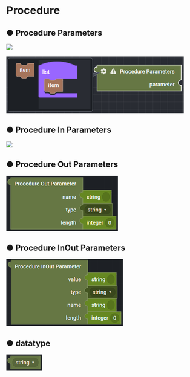 # Procedure

## ● Procedure Parameters

![](https://gblobscdn.gitbook.com/assets%2F-Mbu2DYo1jNucxn3cJIz%2F-MdoLQ1VxvPHQ3CUqbr5%2F-MdoSxjVxbQ3VxIF8fnE%2Fimage.png?alt=media&token=2630a046-88e0-40a3-a0af-259bc55b8f73)

![](../../../.gitbook/assets/image%20%28253%29.png)

## ● Procedure In Parameters

![](https://gblobscdn.gitbook.com/assets%2F-Mbu2DYo1jNucxn3cJIz%2F-MdoLQ1VxvPHQ3CUqbr5%2F-MdoT1C2wGixDsztugi7%2Fimage.png?alt=media&token=71be4084-f7c2-4988-b6d1-8dcb3b027c14)

## ● Procedure Out Parameters

![](../../../.gitbook/assets/image%20%28252%29.png)

## ● Procedure InOut Parameters

![](../../../.gitbook/assets/image%20%28260%29.png)

## ● datatype

![](../../../.gitbook/assets/image%20%28221%29.png)

